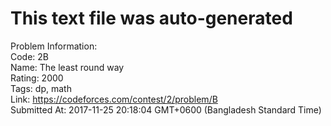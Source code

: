 # This text file was auto-generated  
  
Problem Information:  
Code: 2B  
Name: The least round way  
Rating: 2000  
Tags: dp, math  
Link: https://codeforces.com/contest/2/problem/B  
Submitted At: 2017-11-25 20:18:04 GMT+0600 (Bangladesh Standard Time)  
